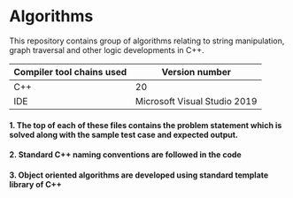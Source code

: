# Algorithms
This repository contains group of algorithms relating to string manipulation, graph traversal and other logic developments in C++. 

Compiler tool chains used | Version number
-------------|--------------
C++   | 20
IDE   | Microsoft Visual Studio 2019

#### 1. The top of each of these files contains the problem statement which is solved along with the sample test case and expected output.
#### 2. Standard C++ naming conventions are followed in the code
#### 3. Object oriented algorithms are developed using standard template library of C++

